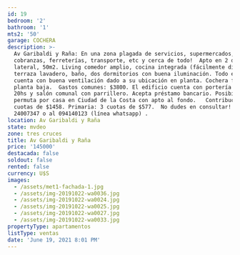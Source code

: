 ```yaml
---
id: 19
bedroom: '2'
bathroom: '1'
mts2: '50'
garage: COCHERA
description: >-
  Av Garibaldi y Raña: En una zona plagada de servicios, supermercados, red de
  cobranzas, ferreterías, transporte, etc y cerca de todo!  Apto en 2 do piso,
  lateral, 50m2. Living comedor amplio, cocina integrada (fácilmente divisible),
  terraza lavadero, baño, dos dormitorios con buena iluminación. Todo el apto
  cuenta con buena ventilación dado a su ubicación en planta. Cochera fija en
  planta baja.  Gastos comunes: $3800. El edificio cuenta con portería de 12 a
  20hs y salón comunal con parrillero. Acepta préstamo bancario. Posibilidad de
  permuta por casa en Ciudad de la Costa con apto al fondo.   Contribución: 3
  cuotas de $1458. Primaria: 3 cuotas de $577.  No dudes en consultar!  
  24007347 o al 094140123 (línea whatsapp) . 
location: Av Garibaldi y Raña
state: mvdeo
zone: tres cruces
title: Av Garibaldi y Raña
price: '145000'
destacada: false
soldout: false
rented: false
currency: U$S
images:
  - /assets/met1-fachada-1.jpg
  - /assets/img-20191022-wa0036.jpg
  - /assets/img-20191022-wa0024.jpg
  - /assets/img-20191022-wa0025.jpg
  - /assets/img-20191022-wa0027.jpg
  - /assets/img-20191022-wa0033.jpg
propertyType: apartamentos
listType: ventas
date: 'June 19, 2021 8:01 PM'
---
```


